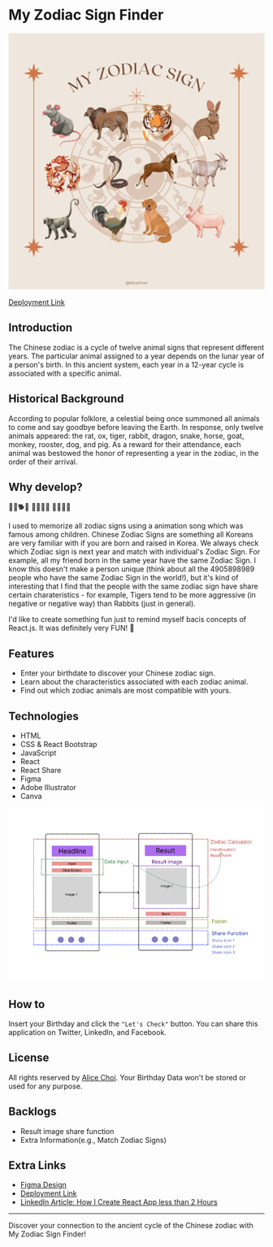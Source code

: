 # My Zodiac Sign Finder
![main image](/public/images/main2.png)

[Deployment Link](https://my-zodiac-sign.onrender.com/)

## Introduction
The Chinese zodiac is a cycle of twelve animal signs that represent different years. The particular animal assigned to a year depends on the lunar year of a person's birth. In this ancient system, each year in a 12-year cycle is associated with a specific animal.

## Historical Background
According to popular folklore, a celestial being once summoned all animals to come and say goodbye before leaving the Earth. In response, only twelve animals appeared: the rat, ox, tiger, rabbit, dragon, snake, horse, goat, monkey, rooster, dog, and pig. As a reward for their attendance, each animal was bestowed the honor of representing a year in the zodiac, in the order of their arrival.

## Why develop?
🐯🐀🐕🐓
🐄🐐🐒🐍
🐖🐎🐲🐇

I used to memorize all zodiac signs using a animation song which was famous among children. Chinese Zodiac Signs are something all Koreans are very familiar with if you are born and raised in Korea. We always check which Zodiac sign is next year and match with individual's Zodiac Sign. For example, all my friend born in the same year have the same Zodiac Sign. I know this doesn't make a person unique (think about all the 4905898989 people who have the same Zodiac Sign in the world!), but it's kind of interesting that I find that the people with the same zodiac sign have share certain charateristics - for example, Tigers tend to be more aggressive (in negative or negative way) than Rabbits (just in general). 

I'd like to create something fun just to remind myself bacis concepts of React.js. It was definitely very FUN! 💖

## Features
- Enter your birthdate to discover your Chinese zodiac sign.
- Learn about the characteristics associated with each zodiac animal.
- Find out which zodiac animals are most compatible with yours.

## Technologies
- HTML
- CSS & React Bootstrap
- JavaScript
- React
- React Share 
- Figma
- Adobe Illustrator
- Canva

![Figma WireFrame image](/public/images/figma%20wireframe.png)

## How to
Insert your Birthday and click the `"Let's Check"` button.
You can share this application on Twitter, LinkedIn, and Facebook.

## License
All rights reserved by [Alice Choi](https://github.com/virgoeun).
Your Birthday Data won't be stored or used for any purpose.

## Backlogs
- Result image share function
- Extra Information(e.g., Match Zodiac Signs) 

## Extra Links
- [Figma Design](https://www.figma.com/file/q78bPy6rMeQSBSzpAAsEpw/Zodiac?type=design&node-id=0-1&mode=design&t=cEl3vjGlHR8gBqk2-0)
- [Deployment Link](https://my-zodiac-sign.onrender.com/)
- [LinkedIn Article: How I Create React App less than 2 Hours](https://www.linkedin.com/pulse/copy-how-i-created-simple-react-app-less-than-2-hours-choi-opppe/?trackingId=1TvxlIJQQeSgvvwnfunQGQ%3D%3D)
---

Discover your connection to the ancient cycle of the Chinese zodiac with My Zodiac Sign Finder!
